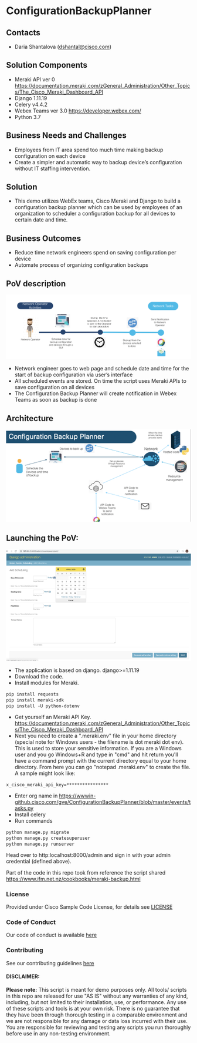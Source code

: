 # ConfigurationBackupPlanner



## Contacts
* Daria Shantalova (dshantal@cisco.com)

## Solution Components
* Meraki API ver 0 https://documentation.meraki.com/zGeneral_Administration/Other_Topics/The_Cisco_Meraki_Dashboard_API
* Django 1.11.19
* Celery v4.4.2
* Webex Teams ver 3.0 https://developer.webex.com/
* Python 3.7

## Business Needs and Challenges
- 	Employees from IT area spend too much time making backup configuration on each device
- 	Create a simpler and automatic way to backup device’s configuration without IT staffing intervention.

## Solution
- This demo utilizes WebEx teams, Cisco Meraki and Django to build a configuration backup planner which can be used by employees of an organization to scheduler a configuration backup for all devices to certain date and time.

## Business Outcomes
- Reduce time network engineers spend on saving configuration per device
- Automate process of organizing configuration backups


## PoV description
![4](./usecase.png)
- Network engineer goes to web page and schedule date and time for the start of backup configuration via user’s interface
- All scheduled events are stored. On time the script uses Meraki APIs  to save configuration on all devices
- The Configuration Backup Planner will create notification in Webex Teams as soon as backup is done

## Architecture
![4](./architecture.png)

## Launching the PoV:
![4](./frontend.png)
-	The application is based on django. django>=1.11.19
- Download the code.
- Install modules for Meraki.
```shell
pip install requests
pip install meraki-sdk
pip install -U python-dotenv
```
- Get yourself an Meraki API Key. https://documentation.meraki.com/zGeneral_Administration/Other_Topics/The_Cisco_Meraki_Dashboard_API
- Next you need to create a ".meraki.env" file in your home directory (special note for Windows users - the filename is dot meraki dot env).  This is used to store your sensitive information.  If you are a Windows user and you go Windows+R  and type in "cmd" and hit return you'll have a command prompt with the current directory equal to your home directory.  From here you can go "notepad .meraki.env" to create the file.  A sample might look like:
```shell
x_cisco_meraki_api_key=****************
```
- Enter org name in https://wwwin-github.cisco.com/gve/ConfigurationBackupPlanner/blob/master/events/tasks.py
-  Install celery
- Run commands
```shell
python manage.py migrate
python manage.py createsuperuser
python manage.py runserver
```
Head over to http:localhost:8000/admin and sign in with your admin credential (defined above).

Part of the code in this repo took from reference the script shared https://www.ifm.net.nz/cookbooks/meraki-backup.html


### License

Provided under Cisco Sample Code License, for details see [LICENSE](./LICENSE.md)

### Code of Conduct

Our code of conduct is available [here](./CODE_OF_CONDUCT.md)

### Contributing

See our contributing guidelines [here](./CONTRIBUTING.md)


#### DISCLAIMER:

<b>Please note:</b> This script is meant for demo purposes only. All tools/ scripts in this repo are released for use "AS IS" without any warranties of any kind, including, but not limited to their installation, use, or performance. Any use of these scripts and tools is at your own risk. There is no guarantee that they have been through thorough testing in a comparable environment and we are not responsible for any damage or data loss incurred with their use.
You are responsible for reviewing and testing any scripts you run thoroughly before use in any non-testing environment.

